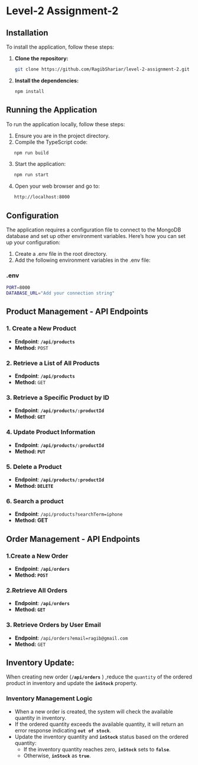 # Level-2 Assignment-2

## Installation

To install the application, follow these steps:

1. **Clone the repository:**

   ```bash
   git clone https://github.com/RagibShariar/level-2-assignment-2.git
   ```

2. **Install the dependencies:**

   ```bash
   npm install
   ```

## Running the Application

To run the application locally, follow these steps:

1. Ensure you are in the project directory.
2. Compile the TypeScript code:

```sh
   npm run build
```

3. Start the application:

```sh
   npm run start
```

4. Open your web browser and go to:

```sh
   http://localhost:8000
```

## Configuration

The application requires a configuration file to connect to the MongoDB database and set up other environment variables. Here’s how you can set up your configuration:

1. Create a .env file in the root directory.
2. Add the following environment variables in the .env file:

### .env

```sh
PORT=8000
DATABASE_URL="Add your connection string"
```

## Product Management - API Endpoints

### **1. Create a New Product**

- **Endpoint**: **`/api/products`**
- **Method:** `POST`

### **2. Retrieve a List of All Products**

- **Endpoint**: **`/api/products`**
- **Method:** `GET`

### **3. Retrieve a Specific Product by ID**

- **Endpoint**: **`/api/products/:productId`**
- **Method: `GET`**

### **4. Update Product Information**

- **Endpoint**: **`/api/products/:productId`**
- **Method: `PUT`**

### **5. Delete a Product**

- **Endpoint**: **`/api/products/:productId`**
- **Method: `DELETE`**

### **6. Search a product**

- **Endpoint**: `/api/products?searchTerm=iphone`
- **Method: GET**

## Order Management - API Endpoints


### **1.Create a New Order**

- **Endpoint**: **`/api/orders`**
- **Method: `POST`**

### **2.Retrieve All Orders**

- **Endpoint**: **`/api/orders`**
- **Method: `GET`**

### **3. Retrieve Orders by User Email**

- **Endpoint**: `/api/orders?email=ragib@gmail.com`
- **Method:** `GET`

## **Inventory Update**:

When creating new order (**`/api/orders`** ) ,reduce the `quantity` of the ordered product in inventory and update the **`inStock`** property.

### **Inventory Management Logic**

- When a new order is created, the system will check the available quantity in inventory.
- If the ordered quantity exceeds the available quantity, it will return an error response indicating **`out of stock`**.
- Update the inventory quantity and **`inStock`** status based on the ordered quantity:
  - If the inventory quantity reaches zero,  **`inStock`** sets to **`false`**.
  - Otherwise, **`inStock`** as **`true`**.
